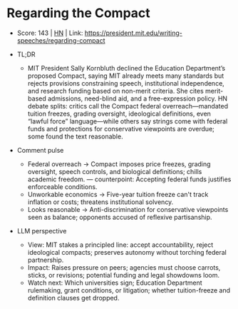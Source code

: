 # Regarding the Compact

- Score: 143 | [HN](https://news.ycombinator.com/item?id=45540989) | Link: https://president.mit.edu/writing-speeches/regarding-compact

- TL;DR
  - MIT President Sally Kornbluth declined the Education Department’s proposed Compact, saying MIT already meets many standards but rejects provisions constraining speech, institutional independence, and research funding based on non-merit criteria. She cites merit-based admissions, need-blind aid, and a free-expression policy. HN debate splits: critics call the Compact federal overreach—mandated tuition freezes, grading oversight, ideological definitions, even “lawful force” language—while others say strings come with federal funds and protections for conservative viewpoints are overdue; some found the text reasonable.

- Comment pulse
  - Federal overreach → Compact imposes price freezes, grading oversight, speech controls, and biological definitions; chills academic freedom. — counterpoint: Accepting federal funds justifies enforceable conditions.
  - Unworkable economics → Five-year tuition freeze can't track inflation or costs; threatens institutional solvency.
  - Looks reasonable → Anti-discrimination for conservative viewpoints seen as balance; opponents accused of reflexive partisanship.

- LLM perspective
  - View: MIT stakes a principled line: accept accountability, reject ideological compacts; preserves autonomy without torching federal partnership.
  - Impact: Raises pressure on peers; agencies must choose carrots, sticks, or revisions; potential funding and legal showdowns loom.
  - Watch next: Which universities sign; Education Department rulemaking, grant conditions, or litigation; whether tuition-freeze and definition clauses get dropped.
